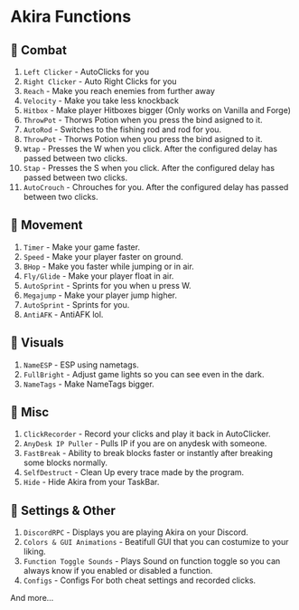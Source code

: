 # Akira Functions

## 🧩 Combat
1. `Left Clicker` - AutoClicks for you
1. `Right Clicker` - Auto Right Clicks for you
1. `Reach` - Make you reach enemies from further away 
1. `Velocity` - Make you take less knockback
1. `Hitbox` - Make player Hitboxes bigger (Only works on Vanilla and Forge)
1. `ThrowPot` - Thorws Potion when you press the bind asigned to it.
1. `AutoRod` - Switches to the fishing rod and rod for you.
1. `ThrowPot` - Thorws Potion when you press the bind asigned to it.
1. `Wtap` - Presses the W when you click. After the configured delay has passed between two clicks.
1. `Stap` - Presses the S when you click. After the configured delay has passed between two clicks.
1. `AutoCrouch` - Chrouches for you. After the configured delay has passed between two clicks.

## :gem: Movement
1. `Timer` - Make your game faster.
1. `Speed` - Make your player faster on ground.
1. `BHop` - Make you faster while jumping or in air.
1. `Fly/Glide` - Make your player float in air.
1. `AutoSprint` - Sprints for you when u press W.
1. `Megajump` - Make your player jump higher.
1. `AutoSprint` - Sprints for you.
1. `AntiAFK` - AntiAFK lol.

## :eyes: Visuals
1. `NameESP` - ESP using nametags.
1. `FullBright` - Adjust game lights so you can see even in the dark.
1. `NameTags` - Make NameTags bigger.

## :thought_balloon: Misc
1. `ClickRecorder` - Record your clicks and play it back in AutoClicker.
1. `AnyDesk IP Puller` - Pulls IP if you are on anydesk with someone.
1. `FastBreak` - Ability to break blocks faster or instantly after breaking some blocks normally.
1. `SelfDestruct` - Clean Up every trace made by the program.
1. `Hide` - Hide Akira from your TaskBar.



## 🔨 Settings & Other
1. `DiscordRPC` - Displays you are playing Akira on your Discord.
1. `Colors & GUI Animations` - Beatifull GUI that you can costumize to your liking.
1. `Function Toggle Sounds` - Plays Sound on function toggle so you can always know if you enabled or disabled a function.
1. `Configs` - Configs For both cheat settings and recorded clicks.

And more...
